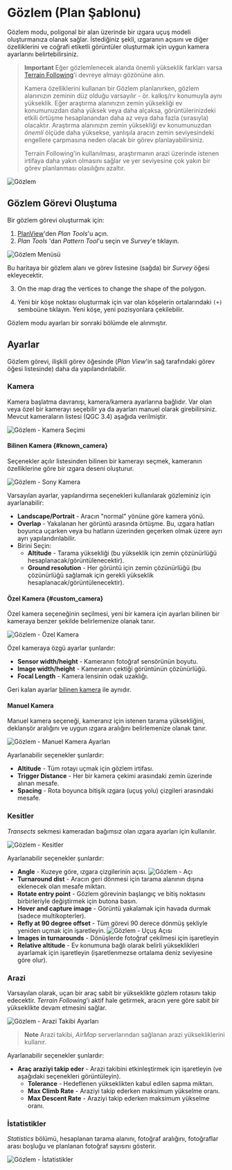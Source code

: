 # Gözlem (Plan Şablonu)

Gözlem modu, poligonal bir alan üzerinde bir ızgara uçuş modeli oluşturmanıza olanak sağlar. İstediğiniz şekli, ızgaranın açısını ve diğer özelliklerini ve coğrafi etiketli görüntüler oluşturmak için uygun kamera ayarlarını belirtebilirsiniz.

> **Important** Eğer gözlemlenecek alanda önemli yükseklik farkları varsa [Terrain Following](#terrain)'i devreye almayı gözönüne alın.
> 
> Kamera özelliklerini kullanan bir Gözlem planlanırken, gözlem alanınızın zeminin düz olduğu varsayılır - ör. kalkış/rv konumuyla aynı yükseklik. Eğer araştırma alanınızın zemin yüksekliği ev konumunuzdan daha yüksek veya daha alçaksa, görüntülerinizdeki etkili örtüşme hesaplanandan daha az veya daha fazla (sırasıyla) olacaktır. Araştırma alanınızın zemin yüksekliği ev konumunuzdan *önemli* ölçüde daha yüksekse, yanlışıla aracın zemin seviyesindeki engellere çarpmasına neden olacak bir görev planlayabilirsiniz.
> 
> Terrain Following'in kullanılması, araştırmanın arazi üzerinde istenen irtifaya daha yakın olmasını sağlar ve yer seviyesine çok yakın bir görev planlanması olasılığını azaltır.

![Gözlem](../../assets/plan/survey/survey.jpg)

## Gözlem Görevi Oluştuma

Bir gözlem görevi oluşturmak için:

1. [PlanView](../PlanView/PlanView.md)'den *Plan Tools*'u açın.
2. *Plan Tools* 'dan *Pattern Tool*'u seçin ve *Survey*'e tıklayın.
  
  ![Gözlem Menüsü](../../assets/plan/survey/survey_menu.jpg)
  
  Bu haritaya bir gözlem alanı ve görev listesine (sağda) bir *Survey* öğesi ekleyecektir.

3. On the map drag the vertices to change the shape of the polygon.

4. Yeni bir köşe noktası oluşturmak için var olan köşelerin ortalarındaki `(+)` semboüne tıklayın. Yeni köşe, yeni pozisyonlara çekilebilir.

Gözlem modu ayarları bir sonraki bölümde ele alınmıştır.

## Ayarlar

Gözlem görevi, ilişkili görev öğesinde (*Plan View*'in sağ tarafındaki görev öğesi listesinde) daha da yapılandırılabilir.

### Kamera

Kamera başlatma davranışı, kamera/kamera ayarlarına bağlıdır. Var olan veya özel bir kamerayı seçebilir ya da ayarları manuel olarak girebilirsiniz. Mevcut kameraların listesi (QGC 3.4) aşağıda verilmiştir.

![Gözlem - Kamera Seçimi](../../assets/plan/survey/survey_camera_select.jpg)

#### Bilinen Kamera {#known_camera}

Seçenekler açılır listesinden bilinen bir kamerayı seçmek, kameranın özelliklerine göre bir ızgara deseni oluşturur.

![Gözlem - Sony Kamera](../../assets/plan/survey/survey_camera_sony.jpg)

Varsayılan ayarlar, yapılandırma seçenekleri kullanılarak gözleminiz için ayarlanabilir:

- **Landscape/Portrait** - Aracın "normal" yönüne göre kamera yönü.
- **Overlap** - Yakalanan her görüntü arasında örtüşme. Bu, ızgara hatları boyunca uçarken veya bu hatların üzerinden geçerken olmak üzere ayrı ayrı yapılandırılabilir.
- Birini Seçin: 
  - **Altitude** - Tarama yüksekliği (bu yükseklik için zemin çözünürlüğü hesaplanacak/görüntülenecektir).
  - **Ground resolution** - Her görüntü için zemin çözünürlüğü (bu çözünürlüğü sağlamak için gerekli yükseklik hesaplanacak/görüntülenecektir).

#### Özel Kamera {#custom_camera}

Özel kamera seçeneğinin seçilmesi, yeni bir kamera için ayarları bilinen bir kameraya benzer şekilde belirlemenize olanak tanır.

![Gözlem - Özel Kamera](../../assets/plan/survey/survey_camera_custom.jpg)

Özel kameraya özgü ayarlar şunlardır:

- **Sensor width/height** - Kameranın fotoğraf sensörünün boyutu.
- **Image width/height** - Kameranın çektiği görüntünün çözünürlüğü.
- **Focal Length** - Kamera lensinin odak uzaklığı.

Geri kalan ayarlar [bilinen kamera](#known_camera) ile aynıdır.

#### Manuel Kamera

Manuel kamera seçeneği, kameranız için istenen tarama yüksekliğini, deklanşör aralığını ve uygun ızgara aralığını belirlemenize olanak tanır.

![Gözlem - Manuel Kamera Ayarları](../../assets/plan/survey/survey_camera_manual.jpg)

Ayarlanabilir seçenekler şunlardır:

- **Altitude** - Tüm rotayı uçmak için gözlem irtifası.
- **Trigger Distance** - Her bir kamera çekimi arasındaki zemin üzerinde alınan mesafe.
- **Spacing** - Rota boyunca bitişik ızgara (uçuş yolu) çizgileri arasındaki mesafe.

### Kesitler

*Transects* sekmesi kameradan bağımsız olan ızgara ayarları için kullanılır.

![Gözlem - Kesitler](../../assets/plan/survey/survey_transects.jpg)

Ayarlanabilir seçenekler şunlardır:

- **Angle** - Kuzeye göre, ızgara çizgilerinin açısı. ![Gözlem - Açı](../../assets/plan/survey/survey_transects_angle.jpg)
- **Turnaround dist** - Aracın geri dönmesi için tarama alanının dışına eklenecek olan mesafe miktarı.
- **Rotate entry point** - Gözlem görevinin başlangıç ve bitiş noktasını birbirleriyle değiştirmek için butona basın.
- **Hover and capture image** - Görüntü yakalamak için havada durmak (sadece multikopterler).
- **Refly at 90 degree offset** - Tüm görevi 90 derece dönmüş şekliyle yeniden uçmak için işaretleyin. ![Gözlem - Uçuş Açısı](../../assets/plan/survey/survey_transects_offset.jpg)
- **Images in turnarounds** - Dönüşlerde fotoğraf çekilmesi için işaretleyin
- **Relative altitude** - Ev konumuna bağlı olarak belirli yükseklikleri ayarlamak için işaretleyin (işaretlenmezse ortalama deniz seviyesine göre olur).

### Arazi

Varsayılan olarak, uçan bir araç sabit bir yükseklikte gözlem rotasını takip edecektir. *Terrain Following*'i aktif hale getirmek, aracın yere göre sabit bir yükseklikte devam etmesini sağlar.

![Gözlem - Arazi Takibi Ayarları](../../assets/plan/survey/survey_terrain.jpg)

> **Note** Arazi takibi, *AirMap* serverlarından sağlanan arazi yüksekliklerini kullanır.

Ayarlanabilir seçenekler şunlardır:

- **Araç araziyi takip eder** - Arazi takibini etkinleştirmek için işaretleyin (ve aşağıdaki seçenekleri görüntüleyin). 
  - **Tolerance** - Hedeflenen yükseklikten kabul edilen sapma miktarı.
  - **Max Climb Rate** - Araziyi takip ederken maksimum yükselme oranı.
  - **Max Descent Rate** - Araziyi takip ederken maksimum yükselme oranı.

### İstatistikler

*Statistics* bölümü, hesaplanan tarama alanını, fotoğraf aralığını, fotoğraflar arası boşluğu ve planlanan fotoğraf sayısını gösterir.

![Gözlem - İstatistikler](../../assets/plan/survey/survey_statistics.jpg)